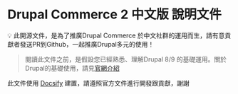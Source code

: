 # Drupal Commerce 2 中文版 說明文件

<aside>
💡 此開源文件，是為了推廣Drupal Commerce 於中文社群的運用而生，請有意貢獻者發送PR到Github，一起推廣Drupal多元的使用！

</aside>

> 閱讀此文件之前，是假設您已經熟悉、理解Drupal 8/9 的基礎運用。關於Drupal的基礎使用，請見[官網介紹](https://www.drupal.org/documentation)

此文件使用 [Docsify](https://docsify.js.org/) 建置，請遵照官方文件進行開發跟貢獻，謝謝
